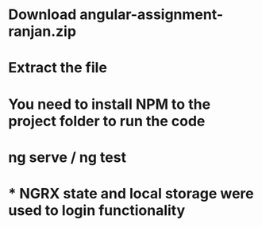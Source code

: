 # Download angular-assignment-ranjan.zip
# Extract the file
# You need to install NPM to the project folder to run the code
# ng serve / ng test


# * NGRX state  and local storage were used to login functionality
